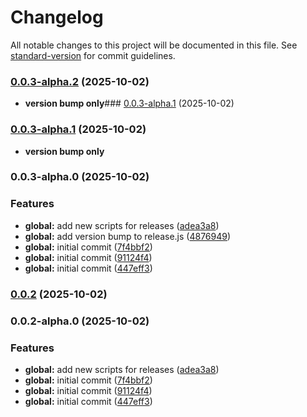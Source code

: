 # Changelog

All notable changes to this project will be documented in this file. See [standard-version](https://github.com/conventional-changelog/standard-version) for commit guidelines.

### [0.0.3-alpha.2](https://github.com/Hvlikk/inz_be/compare/v0.0.3-alpha.1...v0.0.3-alpha.2) (2025-10-02)

* **version bump only**### [0.0.3-alpha.1](https://github.com/Hvlikk/inz_be/compare/v0.0.3-alpha.0...v0.0.3-alpha.1) (2025-10-02)
### [0.0.3-alpha.1](https://github.com/Hvlikk/inz_be/compare/v0.0.3-alpha.0...v0.0.3-alpha.1) (2025-10-02)

* **version bump only**
### 0.0.3-alpha.0 (2025-10-02)


### Features

* **global:** add new scripts for releases ([adea3a8](https://github.com/Hvlikk/inz_be/commit/adea3a83030f044ebb3c5fe7e2bfc5c113140dd2))
* **global:** add version bump to release.js ([4876949](https://github.com/Hvlikk/inz_be/commit/48769495e312dce42fac90e2b1b3ace4d9cdc818))
* **global:** initial commit ([7f4bbf2](https://github.com/Hvlikk/inz_be/commit/7f4bbf2558d6d44b7564db7b17770f1d8c9b7c19))
* **global:** initial commit ([91124f4](https://github.com/Hvlikk/inz_be/commit/91124f4828bf698616823bd70448b71d2780f77e))
* **global:** initial commit ([447eff3](https://github.com/Hvlikk/inz_be/commit/447eff3cca0d4b675135f8016b8fc533c7d95e2c))

### [0.0.2](https://github.com/Hvlikk/inz_be/compare/v0.0.2-alpha.0...v0.0.2) (2025-10-02)

### 0.0.2-alpha.0 (2025-10-02)


### Features

* **global:** add new scripts for releases ([adea3a8](https://github.com/Hvlikk/inz_be/commit/adea3a83030f044ebb3c5fe7e2bfc5c113140dd2))
* **global:** initial commit ([7f4bbf2](https://github.com/Hvlikk/inz_be/commit/7f4bbf2558d6d44b7564db7b17770f1d8c9b7c19))
* **global:** initial commit ([91124f4](https://github.com/Hvlikk/inz_be/commit/91124f4828bf698616823bd70448b71d2780f77e))
* **global:** initial commit ([447eff3](https://github.com/Hvlikk/inz_be/commit/447eff3cca0d4b675135f8016b8fc533c7d95e2c))
